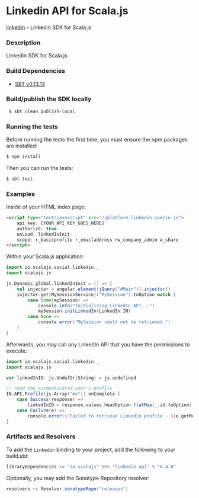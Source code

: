 Linkedin API for Scala.js
================================
[linkedin](https://developer.linkedin.com/docs) - Linkedin SDK for Scala.js

### Description

Linkedin SDK for Scala.js

### Build Dependencies

* [SBT v0.13.13](http://www.scala-sbt.org/download.html)

### Build/publish the SDK locally

```bash
 $ sbt clean publish-local
```

### Running the tests

Before running the tests the first time, you must ensure the npm packages are installed:

```bash
$ npm install
```

Then you can run the tests:

```bash
$ sbt test
```

### Examples

Inside of your HTML index page:

```html
<script type="text/javascript" src="//platform.linkedin.com/in.js">
    api_key: [YOUR_API_KEY_GOES_HERE]
    authorize: true
    onLoad: linkedInInit
    scope: r_basicprofile r_emailaddress rw_company_admin w_share
</script>
```

Within your Scala.js application:

```scala
import io.scalajs.social.linkedin._
import scalajs.js

js.Dynamic.global.linkedInInit = () => {
    val injector = angular.element(jQuery("#Main")).injector()
    injector.get[MySessionService]("MySession").toOption match {
        case Some(mySession) =>
            console.info("Initializing LinkedIn API...")
            mySession.initLinkedIn(LinkedIn.IN)
        case None =>
            console.error("MySession could not be retrieved.")
    }
}
```

Afterwards, you may call any LinkedIn API that you have the permissions to execute: 

```scala
import io.scalajs.social.linkedin._
import scalajs.js

var linkedInID: js.UndefOr[String] = js.undefined

// read the authenticated user's profile
IN.API.Profile(js.Array("me")) onComplete {
    case Success(response) =>
        linkedInID = response.values.headOption.flatMap(_.id.toOption).orUndefined
    case Failure(e) =>
        console.error(s"Failed to retrieve LinkedIn profile - ${e.getMessage}")
}
```

### Artifacts and Resolvers

To add the `Linkedin` binding to your project, add the following to your build.sbt:  

```sbt
libraryDependencies += "io.scalajs" %%% "linkedin-api" % "0.4.0"
```

Optionally, you may add the Sonatype Repository resolver:

```sbt   
resolvers += Resolver.sonatypeRepo("releases") 
```